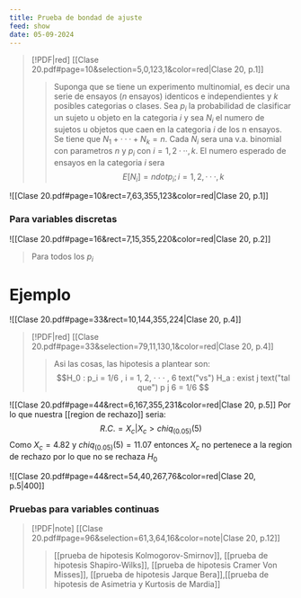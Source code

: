 ```yaml
---
title: Prueba de bondad de ajuste
feed: show
date: 05-09-2024
---
```


> [!PDF|red] [[Clase 20.pdf#page=10&selection=5,0,123,1&color=red|Clase 20, p.1]]
> > Suponga que se tiene un experimento multinomial, es decir una serie de ensayos ($n$ ensayos) identicos e independientes y $k$ posibles categorias o clases. Sea $p_i$ la probabilidad de clasificar un sujeto u objeto en la categoria $i$ y sea $N_i$ el numero de sujetos u objetos que caen en la categoria $i$ de los n ensayos. Se tiene que $N_1 + · · · + N_k = n$. Cada $N_i$ sera una v.a. binomial con parametros $n$ y $p_i$ con $i = 1, 2 · · · , k$. El numero esperado de ensayos en la categoria $i$ sera $$E [N_i] = n dot p_i ; i = 1, 2, · · · , k$$ 
> 

![[Clase 20.pdf#page=10&rect=7,63,355,123&color=red|Clase 20, p.1]]

### Para variables discretas

![[Clase 20.pdf#page=16&rect=7,15,355,220&color=red|Clase 20, p.2]]

> Para todos los $p_i$ 

# Ejemplo 

![[Clase 20.pdf#page=33&rect=10,144,355,224|Clase 20, p.4]]

> [!PDF|red] [[Clase 20.pdf#page=33&selection=79,11,130,1&color=red|Clase 20, p.4]]
> > Asi las cosas, las hipotesis a plantear son: $$H_0 : p_i = 1/6 , i = 1, 2, · · · , 6 text("vs") H_a : exist j text("tal que") p j 6 = 1/6 $$

![[Clase 20.pdf#page=44&rect=6,167,355,231&color=red|Clase 20, p.5]]
Por lo que nuestra [[region de rechazo]] seria:
$$R.C. = {X_c | X_c > chiq_(0.05)(5)}$$
Como $X_c=4.82$ y $chiq_(0.05)(5)=11.07$ entonces $X_c$ no pertenece a la region de rechazo por lo que no se rechaza $H_0$

![[Clase 20.pdf#page=44&rect=54,40,267,76&color=red|Clase 20, p.5|400]]

### Pruebas para variables continuas
> [!PDF|note] [[Clase 20.pdf#page=96&selection=61,3,64,16&color=note|Clase 20, p.12]]
> > [[prueba de hipotesis Kolmogorov-Smirnov]], [[prueba de hipotesis  Shapiro-Wilks]], [[prueba de hipotesis Cramer Von Misses]], [[prueba de hipotesis Jarque Bera]],[[prueba de hipotesis de Asimetria y Kurtosis de Mardia]]

